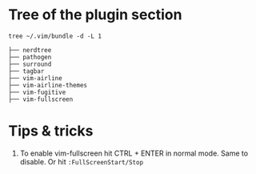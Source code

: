 # Tree of the plugin section
`tree ~/.vim/bundle -d -L 1`
```
├── nerdtree
├── pathogen
├── surround
├── tagbar
├── vim-airline
├── vim-airline-themes
├── vim-fugitive
├── vim-fullscreen
```
# Tips & tricks
1. To enable vim-fullscreen hit CTRL + ENTER in normal mode. Same to disable.
   Or hit `:FullScreenStart/Stop`
